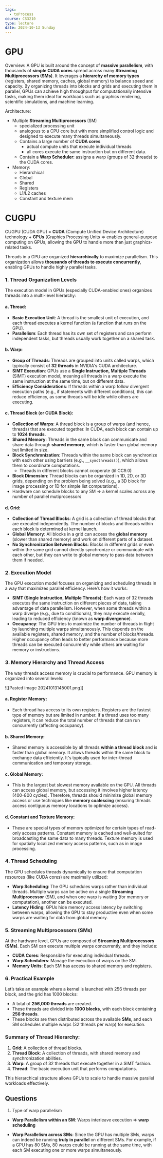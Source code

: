 ```yaml
---
tags:
  - toProcess
course: CS3210
type: lecture
date: 2024-10-13 Sunday
---
```

# GPU

Overview: A GPU is built around the concept of **massive parallelism**, with thousands of **simple CUDA cores** spread across many **Streaming Multiprocessors (SMs)**. It leverages a **hierarchy of memory types** (registers, shared memory, caches, global memory) to balance speed and capacity. By organizing threads into blocks and grids and executing them in parallel, GPUs can achieve high throughput for computationally intensive tasks, making them ideal for workloads such as graphics rendering, scientific simulations, and machine learning.

Architecture:
- Multiple **Streaming Multiprocessors** (SM)
	- specialized processing unit
	- analogous to a CPU core but with more simplified control logic and designed to execute many threads simultaneously.
	- Contains a large number of **CUDA cores** 
		- actual compute units that execute individual threads
		- all cores execute the same instruction but on different data.
	- Contain a **Warp Scheduler**:  assigns a warp (groups of 32 threads) to the CUDA cores.
- Memory:
	- Hierarchical
	- Global
	- Shared
	- Registers
	- L1/L2 caches
	- Constant and texture mem

# CUGPU

CUGPU (CUDA GPU) =  **CUDA** (Compute Unified Device Architecture) technology + **GPUs** (Graphics Processing Units => enables general-purpose computing on GPUs, allowing the GPU to handle more than just graphics-related tasks.

Threads in a GPU are organized **hierarchically** to maximize parallelism. This organization allows **thousands of threads to execute concurrently**, enabling GPUs to handle highly parallel tasks.
### 1. Thread Organization Levels
The execution model in GPUs (especially CUDA-enabled ones) organizes threads into a multi-level hierarchy:
#### a. Thread:
- **Basic Execution Unit**: A thread is the smallest unit of execution, and each thread executes a kernel function (a function that runs on the GPU).
- **Parallelism**: Each thread has its own set of registers and can perform independent tasks, but threads usually work together on a shared task.

#### b. Warp:
- **Group of Threads**: Threads are grouped into units called warps, which typically consist of **32 threads** in NVIDIA's CUDA architecture.
- **SIMT Execution**: GPUs use a **Single Instruction, Multiple Threads** (SIMT) execution model, meaning all threads in a warp execute the same instruction at the same time, but on different data.
- **Efficiency Considerations**: If threads within a warp follow divergent execution paths (e.g., if statements with different conditions), this can reduce efficiency, as some threads will be idle while others are executing.

#### c. Thread Block (or CUDA Block):
- **Collection of Warps**: A thread block is a group of warps (and hence, threads) that are executed together. In CUDA, each block can contain up to **1024 threads**.
- **Shared Memory**: Threads in the same block can communicate and share data through **shared memory**, which is faster than global memory but limited in size.
- **Block Synchronization**: Threads within the same block can synchronize with each other using barriers (e.g., `__syncthreads()`), which allows them to coordinate computations.
	- Threads in different blocks cannot cooperate (til CC9.0)
- **Block Dimension**: Thread blocks can be organized in 1D, 2D, or 3D grids, depending on the problem being solved (e.g., a 3D block for image processing or 1D for simple list computations).
- Hardware can schedule blocks to any SM => a kernel scales across any number of parallel mutiprocessors

#### d. Grid:
- **Collection of Thread Blocks**: A grid is a collection of thread blocks that are executed independently. The number of blocks and threads within each block is determined at kernel launch.
- **Global Memory**: All blocks in a grid can access the **global memory** (slower than shared memory) and work on different parts of a dataset.
- **No Synchronization Between Blocks**: Blocks in different grids or even within the same grid cannot directly synchronize or communicate with each other, but they can write to global memory to pass data between them if needed.

### 2. Execution Model
The GPU execution model focuses on organizing and scheduling threads in a way that maximizes parallel efficiency. Here’s how it works:

- **SIMT (Single Instruction, Multiple Threads)**: Each warp of 32 threads executes the same instruction on different pieces of data, taking advantage of data parallelism. However, when some threads within a warp diverge (e.g., due to conditionals), they may execute serially, leading to reduced efficiency (known as **warp divergence**).
- **Occupancy**: The GPU tries to maximize the number of threads in flight by launching multiple warps simultaneously. This depends on the available registers, shared memory, and the number of blocks/threads. Higher occupancy often leads to better performance because more threads can be executed concurrently while others are waiting for memory or instructions.

### 3. Memory Hierarchy and Thread Access
The way threads access memory is crucial to performance. GPU memory is organized into several levels:

![[Pasted image 20241013145001.png]]
#### a. Register Memory:
- Each thread has access to its own registers. Registers are the fastest type of memory but are limited in number. If a thread uses too many registers, it can reduce the total number of threads that can run concurrently (affecting occupancy).

#### b. Shared Memory:
- Shared memory is accessible by all threads **within a thread block** and is faster than global memory. It allows threads within the same block to exchange data efficiently. It's typically used for inter-thread communication and temporary storage.

#### c. Global Memory:
- This is the largest but slowest memory available on the GPU. All threads can access global memory, but accessing it involves higher latency (400-800 cycles). Therefore, threads should minimize global memory access or use techniques like **memory coalescing** (ensuring threads access contiguous memory locations to optimize access).

#### d. Constant and Texture Memory:
- These are special types of memory optimized for certain types of read-only access patterns. Constant memory is cached and well-suited for broadcasting the same data to many threads. Texture memory is used for spatially localized memory access patterns, such as in image processing.

### 4. Thread Scheduling
The GPU schedules threads dynamically to ensure that computation resources (like CUDA cores) are maximally utilized:

- **Warp Scheduling**: The GPU schedules warps rather than individual threads. Multiple warps can be active on a single **Streaming Multiprocessor** (SM), and when one warp is waiting (for memory or computation), another can be executed.
- **Latency Hiding**: GPUs hide memory access latency by switching between warps, allowing the GPU to stay productive even when some warps are waiting for data from global memory.

### 5. Streaming Multiprocessors (SMs)
At the hardware level, GPUs are composed of **Streaming Multiprocessors (SMs)**. Each SM can execute multiple warps concurrently, and they include:
- **CUDA Cores**: Responsible for executing individual threads.
- **Warp Schedulers**: Manage the execution of warps on the SM.
- **Memory Units**: Each SM has access to shared memory and registers.

### 6. Practical Example
Let’s take an example where a kernel is launched with 256 threads per block, and the grid has 1000 blocks:
- A total of **256,000 threads** are created.
- These threads are divided into **1000 blocks**, with each block containing **256 threads**.
- These blocks are then distributed across the available **SMs**, and each SM schedules multiple warps (32 threads per warp) for execution.
  
### Summary of Thread Hierarchy:
1. **Grid**: A collection of thread blocks.
2. **Thread Block**: A collection of threads, with shared memory and synchronization abilities.
3. **Warp**: A group of 32 threads that execute together in a SIMT fashion.
4. **Thread**: The basic execution unit that performs computations.

This hierarchical structure allows GPUs to scale to handle massive parallel workloads effectively.

## Questions

1. Type of warp parallelism

- **Warp Parallelism within an SM**: Warps interleave execution => **warp scheduling** 
    
- **Warp Parallelism across SMs**: Since the GPU has multiple SMs, warps can indeed be running **truly in parallel** on different SMs. For example, if a GPU has 80 SMs, 80 warps could be running at the same time, with each SM executing one or more warps simultaneously. 


